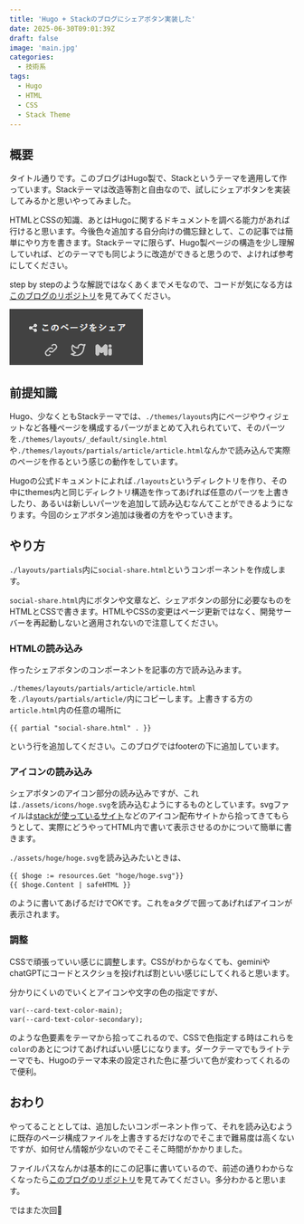 ```yaml
---
title: 'Hugo + Stackのブログにシェアボタン実装した'
date: 2025-06-30T09:01:39Z
draft: false
image: 'main.jpg'
categories:
  - 技術系
tags:
  - Hugo
  - HTML
  - CSS
  - Stack Theme
---
```


## 概要

タイトル通りです。このブログはHugo製で、Stackというテーマを適用して作っています。Stackテーマは改造等割と自由なので、試しにシェアボタンを実装してみるかと思いやってみました。

HTMLとCSSの知識、あとはHugoに関するドキュメントを調べる能力があれば行けると思います。今後色々追加する自分向けの備忘録として、この記事では簡単にやり方を書きます。Stackテーマに限らず、Hugo製ページの構造を少し理解していれば、どのテーマでも同じように改造ができると思うので、よければ参考にしてください。

step by stepのような解説ではなくあくまでメモなので、コードが気になる方は[このブログのリポジトリ](https://github.com/Kohxax/bokukoha-hugo-blog)を見てみてください。

![完成形](1.jpg)

## 前提知識

Hugo、少なくともStackテーマでは、`./themes/layouts`内にページやウィジェットなど各種ページを構成するパーツがまとめて入れられていて、そのパーツを`./themes/layouts/_default/single.html`や`./themes/layouts/partials/article/article.html`なんかで読み込んで実際のページを作るという感じの動作をしています。

Hugoの公式ドキュメントによれば`./layouts`というディレクトリを作り、その中にthemes内と同じディレクトリ構造を作ってあげれば任意のパーツを上書きしたり、あるいは新しいパーツを追加して読み込むなんてことができるようになります。今回のシェアボタン追加は後者の方をやっていきます。

## やり方

`./layouts/partials`内に`social-share.html`というコンポーネントを作成します。

`social-share.html`内にボタンや文章など、シェアボタンの部分に必要なものをHTMLとCSSで書きます。HTMLやCSSの変更はページ更新ではなく、開発サーバーを再起動しないと適用されないので注意してください。

### HTMLの読み込み
作ったシェアボタンのコンポーネントを記事の方で読み込みます。

`./themes/layouts/partials/article/article.html`を`./layouts/partials/article/`内にコピーします。上書きする方の`article.html`内の任意の場所に

```
{{ partial "social-share.html" . }}
```
という行を追加してください。このブログではfooterの下に追加しています。

### アイコンの読み込み
シェアボタンのアイコン部分の読み込みですが、これは`./assets/icons/hoge.svg`を読み込むようにするものとしています。svgファイルは[stackが使っているサイト](https://tabler.io/icons)などのアイコン配布サイトから拾ってきてもらうとして、実際にどうやってHTML内で書いて表示させるのかについて簡単に書きます。

`./assets/hoge/hoge.svg`を読み込みたいときは、

```
{{ $hoge := resources.Get "hoge/hoge.svg"}}
{{ $hoge.Content | safeHTML }}
```

のように書いてあげるだけでOKです。これをaタグで囲ってあげればアイコンが表示されます。

### 調整
CSSで頑張っていい感じに調整します。CSSがわからなくても、geminiやchatGPTにコードとスクショを投げれば割といい感じにしてくれると思います。

分かりにくいのでいくとアイコンや文字の色の指定ですが、

```
var(--card-text-color-main);
var(--card-text-color-secondary);
```
のような色要素をテーマから拾ってこれるので、CSSで色指定する時はこれらを`color`のあとにつけてあげればいい感じになります。ダークテーマでもライトテーマでも、Hugoのテーマ本来の設定された色に基づいて色が変わってくれるので便利。

## おわり
やってることとしては、追加したいコンポーネント作って、それを読み込むように既存のページ構成ファイルを上書きするだけなのでそこまで難易度は高くないですが、如何せん情報が少ないのでそこそこ時間がかかりました。

ファイルパスなんかは基本的にこの記事に書いているので、前述の通りわからなくなったら[このブログのリポジトリ](https://github.com/Kohxax/bokukoha-hugo-blog)を見てみてください。多分わかると思います。

ではまた次回👋